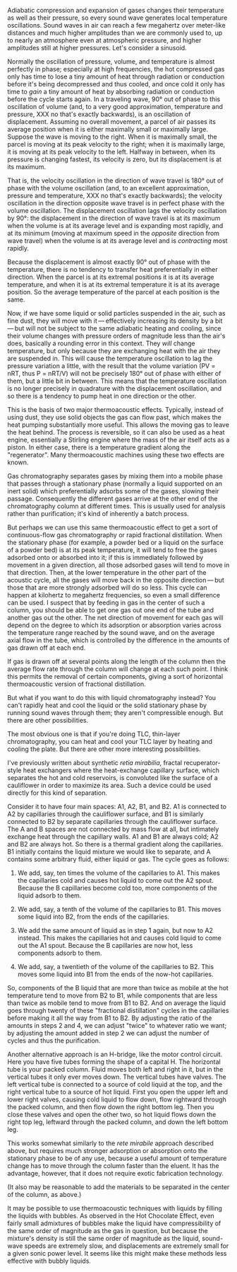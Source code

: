 Adiabatic compression and expansion of gases changes their temperature
as well as their pressure, so every sound wave generates local
temperature oscillations.  Sound waves in air can reach a few
megahertz over meter-like distances and much higher amplitudes than we
are commonly used to, up to nearly an atmosphere even at atmospheric
pressure, and higher amplitudes still at higher pressures.  Let's
consider a sinusoid.

Normally the oscillation of pressure, volume, and temperature is
almost perfectly in phase; especially at high frequencies, the hot
compressed gas only has time to lose a tiny amount of heat through
radiation or conduction before it's being decompressed and thus
cooled, and once cold it only has time to *gain* a tiny amount of heat
by absorbing radiation or conduction before the cycle starts again.
In a traveling wave, 90° out of phase to this oscillation of volume
(and, to a very good approximation, temperature and pressure, XXX no
that's exactly backwards), is an oscillation of displacement.
Assuming no overall movement, a parcel of air passes its average
position when it is either maximally small or maximally large.
Suppose the wave is moving to the right.  When it is maximally small,
the parcel is moving at its peak velocity to the right; when it is
maximally large, it is moving at its peak velocity to the left.
Halfway in between, when its pressure is changing fastest, its
velocity is zero, but its displacement is at its maximum.

That is, the velocity oscillation in the direction of wave travel is
180° out of phase with the volume oscillation (and, to an excellent
approximation, pressure and temperature, XXX no that's exactly
backwards); the velocity oscillation in the direction opposite wave
travel is in perfect phase with the volume oscillation.  The
displacement oscillation lags the velocity oscillation by 90°: the
displacement in the direction of wave travel is at its maximum when
the volume is at its average level and is expanding most rapidly,
and at its minimum (moving at maximum speed in the *opposite*
direction from wave travel) when the volume is at its average
level and is *contracting* most rapidly.

Because the displacement is almost exactly 90° out of phase with the
temperature, there is no tendency to transfer heat preferentially in
either direction.  When the parcel is at its extremal positions it is
at its average temperature, and when it is at its extremal temperature
it is at its average position.  So the average temperature of the
parcel at each position is the same.

Now, if we have some liquid or solid particles suspended in the air,
such as fine dust, they will move with it — effectively increasing its
density by a bit — but will not be subject to the same adiabatic
heating and cooling, since their volume changes with pressure orders
of magnitude less than the air's does, basically a rounding error in
this context.  They *will* change temperature, but only because they are
exchanging heat with the air they are suspended in.  This will cause
the temperature oscillation to lag the pressure variation a little,
with the result that the volume variation (PV = nRT, thus P = nRT/V)
will not be precisely 180° out of phase with either of them, but a
little bit in between.  This means that the temperature oscillation is
no longer precisely in quadrature with the displacement oscillation,
and so there is a tendency to pump heat in one direction or the other.

This is the basis of two major thermoacoustic effects.  Typically,
instead of using dust, they use solid objects the gas can flow past,
which makes the heat pumping substantially more useful.  This allows
the moving gas to leave the heat behind.  The process is reversible,
so it can also be used as a heat engine, essentially a Stirling engine
where the mass of the air itself acts as a piston.  In either case,
there is a temperature gradient along the "regenerator".  Many
thermoacoustic machines using these two effects are known.

Gas chromatography separates gases by mixing them into a mobile phase
that passes through a stationary phase (normally a liquid supported on
an inert solid) which preferentially adsorbs some of the gases,
slowing their passage.  Consequently the different gases arrive at the
other end of the chromatography column at different times.  This is
usually used for analysis rather than purification; it's kind of
inherently a batch process.

But perhaps we can use this same thermoacoustic effect to get a sort
of continuous-flow gas chromatography or rapid fractional
distillation.  When the stationary phase (for example, a powder bed or
a liquid on the surface of a powder bed) is at its peak temperature,
it will tend to free the gases adsorbed onto or absorbed into it; if
this is immediately followed by movement in a given direction, all
those adsorbed gases will tend to move in that direction.  Then, at
the lower temperature in the other part of the acoustic cycle, all the
gases will move back in the opposite direction — but those that are
more strongly adsorbed will do so less.  This cycle can happen at
kilohertz to megahertz frequencies, so even a small difference can be
used. I suspect that by feeding in gas in the center of such a column,
you should be able to get one gas out one end of the tube and another
gas out the other.  The net direction of movement for each gas will
depend on the degree to which its adsorption or absorption varies
across the temperature range reached by the sound wave, and on the
average axial flow in the tube, which is controlled by the difference
in the amounts of gas drawn off at each end.

If gas is drawn off at several points along the length of the column
then the average flow rate through the column will change at each such
point.  I think this permits the removal of certain components, giving
a sort of horizontal thermoacoustic version of fractional
distillation.

But what if you want to do this with liquid chromatography instead?
You can't rapidly heat and cool the liquid or the solid stationary
phase by running sound waves through them; they aren't compressible
enough.  But there are other possibilities.

The most obvious one is that if you're doing TLC, thin-layer
chromatography, you can heat and cool your TLC layer by heating and
cooling the plate.  But there are other more interesting
possibilities.

I've previously written about synthetic *retia mirabilia*, fractal
recuperator-style heat exchangers where the heat-exchange capillary
surface, which separates the hot and cold reservoirs, is convoluted
like the surface of a cauliflower in order to maximize its area.  Such
a device could be used directly for this kind of separation.

Consider it to have four main spaces: A1, A2, B1, and B2.  A1 is
connected to A2 by capillaries through the cauliflower surface, and B1
is similarly connected to B2 by separate capillaries through the
cauliflower surface.  The A and B spaces are not connected by mass
flow at all, but intimately exchange heat through the capillary walls.
A1 and B1 are always cold; A2 and B2 are always hot.  So there is a
thermal gradient along the capillaries.  B1 initially contains the
liquid mixture we would like to separate, and A contains some
arbitrary fluid, either liquid or gas.  The cycle goes as follows:

1. We add, say, ten times the volume of the capillaries to A1.  This
makes the capillaries cold and causes hot liquid to come out the A2
spout.  Because the B capillaries become cold too, more components of
the liquid adsorb to them.

2. We add, say, a tenth of the volume of the capillaries to B1.  This
moves some liquid into B2, from the ends of the capillaries.

3. We add the same amount of liquid as in step 1 again, but now to A2
instead.  This makes the capillaries hot and causes cold liquid to
come out the A1 spout.  Because the B capillaries are now hot, less
components adsorb to them.

4. We add, say, a twentieth of the volume of the capillaries to B2.
This moves some liquid into B1 from the ends of the now-hot
capillaries.

So, components of the B liquid that are more than twice as mobile at
the hot temperature tend to move from B2 to B1, while components that
are less than twice as mobile tend to move from B1 to B2.  And on
average the liquid goes through twenty of these "fractional
distillation" cycles in the capillaries before making it all the way
from B1 to B2.  By adjusting the ratio of the amounts in steps 2 and
4, we can adjust "twice" to whatever ratio we want; by adjusting the
amount added in step 2 we can adjust the number of cycles and thus the
purification.

Another alternative approach is an H-bridge, like the motor control
circuit.  Here you have five tubes forming the shape of a capital H.
The horizontal tube is your packed column.  Fluid moves both left and
right in it, but in the vertical tubes it only ever moves down.  The
vertical tubes have valves.  The left vertical tube is connected to a
source of cold liquid at the top, and the right vertical tube to a
source of hot liquid.  First you open the upper left and lower right
valves, causing cold liquid to flow down, flow rightward through the
packed column, and then flow down the right bottom leg.  Then you
close these valves and open the other two, so hot liquid flows down
the right top leg, leftward through the packed column, and down the
left bottom leg.

This works somewhat similarly to the *rete mirabile* approach
described above, but requires much stronger adsorption or absorption
onto the stationary phase to be of any use, because a useful amount of
temperature change has to move through the column faster than the
eluent.  It has the advantage, however, that it does not require
exotic fabrication technology.

(It also may be reasonable to add the materials to be separated in the
center of the column, as above.)

It may be possible to use thermoacoustic techniques with liquids by
filling the liquids with bubbles.  As observed in the Hot Chocolate
Effect, even fairly small admixtures of bubbles make the liquid have
compressibility of the same order of magnitude as the gas in question,
but because the mixture's density is still the same order of magnitude
as the liquid, sound-wave speeds are extremely slow, and displacements
are extremely small for a given sonic power level.  It seems like this
might make these methods less effective with bubbly liquids.
